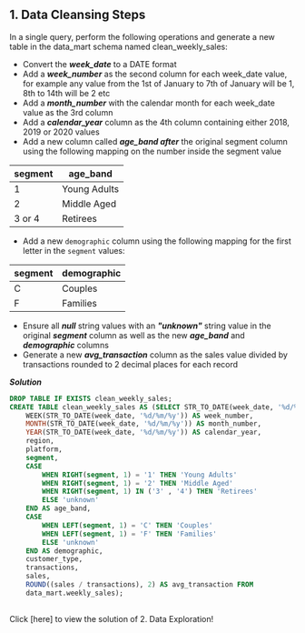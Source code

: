 ## 1. Data Cleansing Steps

In a single query, perform the following operations and generate a new table in the data_mart schema named clean_weekly_sales:

- Convert the ***week_date*** to a DATE format
- Add a ***week_number*** as the second column for each week_date value, for example any value from the 1st of January to 7th of January will be 1, 8th to 14th will be 2 etc
- Add a ***month_number*** with the calendar month for each week_date value as the 3rd column
- Add a ***calendar_year*** column as the 4th column containing either 2018, 2019 or 2020 values
- Add a new column called ***age_band after*** the original segment column using the following mapping on the number inside the segment value

| segment | age_band | 
| ------- | ----------- |
| 1 | Young Adults |
| 2 | Middle Aged |
| 3 or 4 | Retirees|

- Add a new `demographic` column using the following mapping for the first letter in the `segment` values:  

| segment | demographic | 
| ------- | ----------- |
| C | Couples |
| F | Families |

- Ensure all ***null*** string values with an ***"unknown"*** string value in the original ***segment*** column as well as the new ***age_band*** and ***demographic*** columns
- Generate a new ***avg_transaction*** column as the sales value divided by transactions rounded to 2 decimal places for each record

***Solution***
````sql
DROP TABLE IF EXISTS clean_weekly_sales;
CREATE TABLE clean_weekly_sales AS (SELECT STR_TO_DATE(week_date, '%d/%m/%y') AS week_date,
    WEEK(STR_TO_DATE(week_date, '%d/%m/%y')) AS week_number,
    MONTH(STR_TO_DATE(week_date, '%d/%m/%y')) AS month_number,
    YEAR(STR_TO_DATE(week_date, '%d/%m/%y')) AS calendar_year,
    region,
    platform,
    segment,
    CASE
        WHEN RIGHT(segment, 1) = '1' THEN 'Young Adults'
        WHEN RIGHT(segment, 1) = '2' THEN 'Middle Aged'
        WHEN RIGHT(segment, 1) IN ('3' , '4') THEN 'Retirees'
        ELSE 'unknown'
    END AS age_band,
    CASE
        WHEN LEFT(segment, 1) = 'C' THEN 'Couples'
        WHEN LEFT(segment, 1) = 'F' THEN 'Families'
        ELSE 'unknown'
    END AS demographic,
    customer_type,
    transactions,
    sales,
    ROUND((sales / transactions), 2) AS avg_transaction FROM
    data_mart.weekly_sales);	
 
````
Click [here] to view the solution of 2. Data Exploration!
